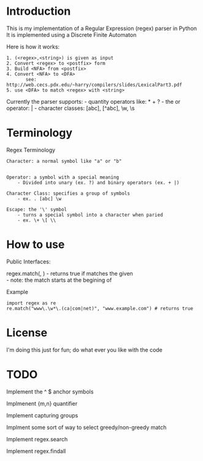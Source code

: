  Introduction
 ============
 This is my implementation of a Regular Expression (regex) parser in Python
 It is implemented using a Discrete Finite Automaton

Here is how it works:

    1. (<regex>,<string>) is given as input
    2. Convert <regex> to <postfix> form
    3. Build <NFA> from <postfix>
    4. Convert <NFA> to <DFA>
           see: http://web.cecs.pdx.edu/~harry/compilers/slides/LexicalPart3.pdf
    5. use <DFA> to match <regex> with <string>

Currently the parser supports:
    - quantity operators like: * + ?
    - the or operator: |
    - character classes: [abc], [^abc], \w, \s

Terminology
===========
Regex Terminology

    Character: a normal symbol like "a" or "b"


    Operator: a symbol with a special meaning
        - Divided into unary (ex. ?) and binary operators (ex. + |)

    Character Class: specifies a group of symbols
        - ex. . [abc] \w

    Escape: the '\' symbol
        - turns a special symbol into a character when paried
        - ex. \+ \[ \\

How to use
==========
Public Interfaces:

regex.match(<regex>, <string>)
    - returns true if <string> matches the given <regex>  
    - note: the match starts at the begining of <string>

Example

    import regex as re
    re.match("www\.\w*\.(ca|com|net)", "www.example.com") # returns true

License
=======
I'm doing this just for fun; do what ever you like with the code

TODO
====
Implement the ^ $ anchor symbols

Implmenent {m,n} quantifier

Implement capturing groups

Implment some sort of way to select greedy/non-greedy match

Implement regex.search

Implement regex.findall
